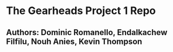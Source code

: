 # The Gearheads Project 1 Repo
## Authors: Dominic Romanello, Endalkachew Filfilu, Nouh Anies, Kevin Thompson
